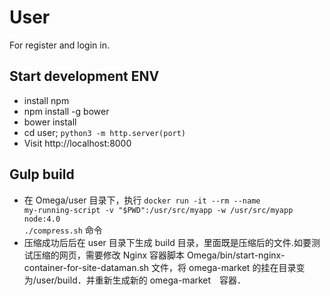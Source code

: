# User

For register and login in.


## Start development ENV

* install npm
* npm install -g bower
* bower install
* cd user; `python3 -m http.server(port)`
* Visit http://localhost:8000

## Gulp build
* 在 Omega/user 目录下，执行 <code>docker run -it --rm --name my-running-script -v "$PWD":/usr/src/myapp -w /usr/src/myapp node:4.0 ./compress.sh</code> 命令
* 压缩成功后后在 user 目录下生成 build 目录，里面既是压缩后的文件.如要测试压缩的网页，需要修改 Nginx 容器脚本
  Omega/bin/start-nginx-container-for-site-dataman.sh 文件，将 omega-market 的挂在目录变为/user/build．并重新生成新的 omega-market　容器．
